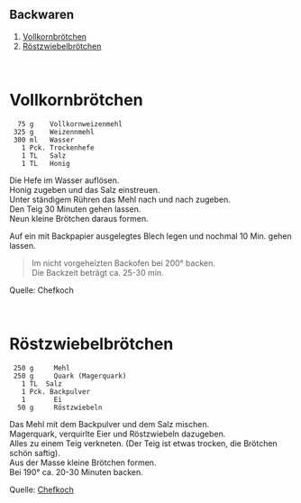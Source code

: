 ## Backwaren

1. [Vollkornbrötchen](#Vollkornbrötchen)
2. [Röstzwiebelbrötchen](#R%C3%B6stzwiebelbr%C3%B6tchen)

&nbsp;

Vollkornbrötchen
=================

```
  75 g    Vollkornweizenmehl 
 325 g    Weizennmehl
 300 ml   Wasser
   1 Pck. Trockenhefe
   1 TL   Salz
   1 TL   Honig
```
   
Die Hefe im Wasser auflösen.  
Honig zugeben und das Salz einstreuen.  
Unter ständigem Rühren das Mehl nach und nach zugeben.  
Den Teig 30 Minuten gehen lassen.  
Neun kleine Brötchen daraus formen.  

Auf ein mit Backpapier ausgelegtes Blech legen und 
nochmal 10 Min. gehen lassen.  

> Im nicht vorgeheizten Backofen bei 200° backen.  
> Die Backzeit beträgt ca. 25-30 min.


Quelle: Chefkoch

&nbsp;


Röstzwiebelbrötchen
===================

```
 250 g	   Mehl
 250 g	   Quark (Magerquark)
   1 TL	 Salz
   1 Pck. Backpulver
   1 	   Ei
  50 g	   Röstzwiebeln
 ```
 
Das Mehl mit dem Backpulver und dem Salz mischen.   
Magerquark, verquirlte Eier und Röstzwiebeln dazugeben.  
Alles zu einem Teig verkneten. (Der Teig ist etwas trocken, die Brötchen schön saftig).  
Aus der Masse kleine Brötchen formen.  
Bei 190° ca. 20-30 Minuten backen.

Quelle: [Chefkoch](https://www.chefkoch.de/rezepte/517131147874728/Zwiebelbrot.html)
